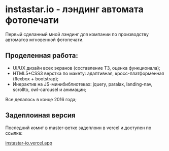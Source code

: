 # instastar.io - лэндинг автомата фотопечати

Первый сделанный мной лэндинг для компании по производству автоматов мгновенной фотопечати.

## Проделенная работа: 
* UI/UX дизайн всех экранов (составление ТЗ, оценка функционала);
* HTML5+CSS3 верстка по макету: адаптивная, кросс-платформенная (flexbox + bootstrap);
* Инерактив на JS-минибиблиотеках: jquery, paralax, landing-nav, scrollto, owl-carousel и анимации;

Все делалось в конце 2016 года;

## Задеплоиная версия
Последний комит в master-ветке задеплоин в vercel и доступен по ссылке:

[instastar-io.vercel.app](https://instastar-io.vercel.app)

